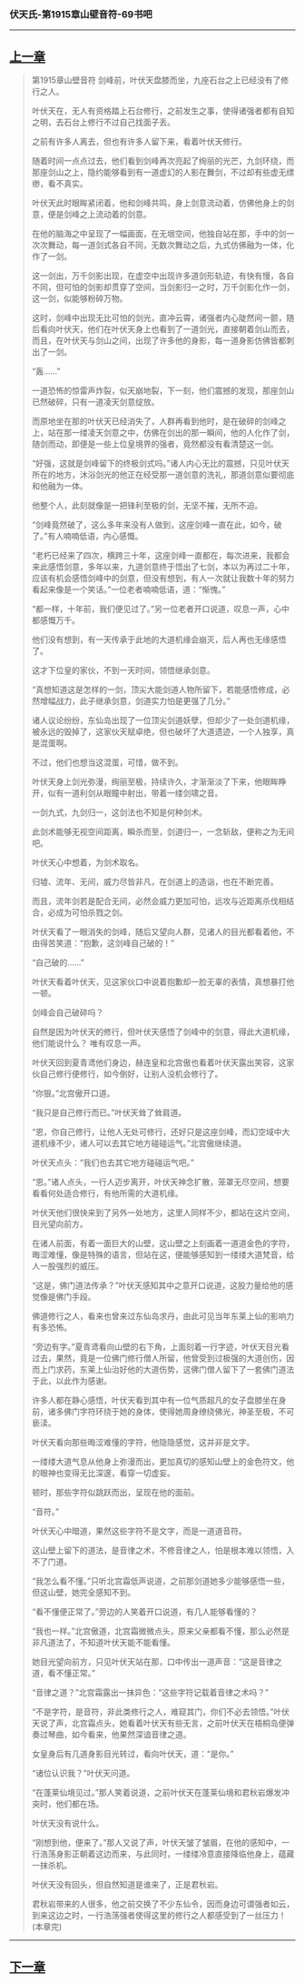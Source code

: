 ### 伏天氏-第1915章山壁音符-69书吧

--------
[上一章](./876dce883c6f5b12b572e3b8e873a6d2.md)
--------


>
>
>
>第1915章山壁音符
>剑峰前，叶伏天盘膝而坐，九座石台之上已经没有了修行之人。
>
>叶伏天在，无人有资格踏上石台修行，之前发生之事，使得诸强者都有自知之明，去石台上修行不过自己找面子丢。
>
>之前有许多人离去，但也有许多人留下来，看着叶伏天修行。
>
>随着时间一点点过去，他们看到剑峰再次亮起了绚丽的光芒，九剑环绕，而那座剑山之上，隐约能够看到有一道虚幻的人影在舞剑，不过却有些虚无缥缈，看不真实。
>
>叶伏天此时眼眸紧闭着，他和剑峰共鸣，身上剑意流动着，仿佛他身上的剑意，便是剑峰之上流动着的剑意。
>
>在他的脑海之中呈现了一幅画面，在无垠空间，他独自站在那，手中的剑一次次舞动，每一道剑式各自不同，无数次舞动之后，九式仿佛融为一体，化作了一剑。
>
>这一剑出，万千剑影出现，在虚空中出现许多道剑形轨迹，有快有慢，各自不同，但可怕的剑影却贯穿了空间，当剑影归一之时，万千剑影化作一剑，这一剑，似能够粉碎万物。
>
>这时，剑峰中出现无比可怕的剑光，直冲云霄，诸强者内心陡然间一颤，随后看向叶伏天，他们在叶伏天身上也看到了一道剑光，直接朝着剑山而去，而且，在叶伏天与剑山之间，出现了许多他的身影，每一道身影仿佛皆都刺出了一剑。
>
>“轰……”
>
>一道恐怖的惊雷声炸裂，似天崩地裂，下一刻，他们震撼的发现，那座剑山已然破碎，只有一道凌天剑意绽放。
>
>而原地坐在那的叶伏天已经消失了，人群再看到他时，是在破碎的剑峰之上，站在那一缕凌天剑意之中，仿佛在剑出的那一瞬间，他的人化作了剑，随剑而动，即便是一些上位皇境界的强者，竟然都没有看清楚这一剑。
>
>“好强，这就是剑峰留下的终极剑式吗。”诸人内心无比的震撼，只见叶伏天所在的地方，沐浴剑光的他正在经受那一道剑意的洗礼，那道剑意似要彻底和他融为一体。
>
>他整个人，此刻就像是一把锋利至极的剑，无坚不摧，无所不迫。
>
>“剑峰竟然破了，这么多年来没有人做到，这座剑峰一直在此，如今，破了。”有人喃喃低语，内心感慨。
>
>“老朽已经来了四次，横跨三十年，这座剑峰一直都在，每次进来，我都会来此感悟剑意，多年以来，九道剑意终于悟出了七剑，本以为再过二十年，应该有机会感悟剑峰中的剑意，但没有想到，有人一次就让我数十年的努力看起来像是一个笑话。”一位老者喃喃低语，道：“惭愧。”
>
>“都一样，十年前，我们便见过了。”另一位老者开口说道，叹息一声，心中都感慨万千。
>
>他们没有想到，有一天传承于此地的大道机缘会崩灭，后人再也无缘感悟了。
>
>这才下位皇的家伙，不到一天时间，领悟继承剑意。
>
>“真想知道这是怎样的一剑，顶尖大能剑道人物所留下，若能感悟修成，必然增幅战力，此子继承剑意，剑道实力怕是更强了几分。”
>
>诸人议论纷纷，东仙岛出现了一位顶尖剑道妖孽，但却少了一处剑道机缘，被永远的毁掉了，这家伙天赋卓绝，但也破坏了大道遗迹，一个人独享，真是混蛋啊。
>
>不过，他们也想当这混蛋，可惜，做不到。
>
>叶伏天身上剑光弥漫，绚丽至极，持续许久，才渐渐淡了下来，他眼眸睁开，似有一道利剑从眼瞳中射出，带着一缕剑啸之音。
>
>一剑九式，九剑归一，这剑法也不知是何种剑术。
>
>此剑术能够无视空间距离，瞬杀而至，剑道归一，一念斩敌，便称之为无间吧。
>
>叶伏天心中想着，为剑术取名。
>
>归墟、流年、无间，威力尽皆非凡，在剑道上的造诣，也在不断完善。
>
>而且，流年剑若是配合无间，必然会威力更加可怕，远攻与近距离杀伐相结合，必成为可怕杀戮之剑。
>
>叶伏天看了一眼消失的剑峰，随后又望向人群，见诸人的目光都看着他，不由得苦笑道：“抱歉，这剑峰自己破的！”
>
>“自己破的……”
>
>叶伏天看着叶伏天，见这家伙口中说着抱歉却一脸无辜的表情，真想暴打他一顿。
>
>剑峰会自己破碎吗？
>
>自然是因为叶伏天的修行，但叶伏天感悟了剑峰中的剑意，得此大道机缘，他们能说什么？
>唯有叹息一声。
>
>叶伏天回到夏青鸢他们身边，赫连皇和北宫傲也看着叶伏天露出笑容，这家伙自己修行便修行，如今倒好，让别人没机会修行了。
>
>“你狠。”北宫傲开口道。
>
>“我只是自己修行而已。”叶伏天耸了耸肩道。
>
>“恩，你自己修行，让他人无处可修行，还好只是这座剑峰，而幻空域中大道机缘不少，诸人可以去其它地方碰碰运气。”北宫傲继续道。
>
>叶伏天点头：“我们也去其它地方碰碰运气吧。”
>
>“恩。”诸人点头，一行人迈步离开，叶伏天神念扩散，笼罩无尽空间，想要看看何处适合修行，有他所需的大道机缘。
>
>叶伏天他们很快来到了另外一处地方，这里人同样不少，都站在这片空间，目光望向前方。
>
>在诸人前面，有着一面巨大的山壁，这山壁之上刻画着一道道金色的字符，晦涩难懂，像是特殊的语言，但站在这，便能够感知到一缕缕大道梵音，给人一股强烈的威压。
>
>“这是，佛门道法传承？”叶伏天感知其中之意开口说道，这股力量给他的感觉像是佛门手段。
>
>佛道修行之人，看来也曾来过东仙岛求丹，由此可见当年东莱上仙的影响力有多恐怖。
>
>“旁边有字。”夏青鸢看向山壁的右下角，上面刻着一行字迹，叶伏天目光看过去，果然，竟是一位佛门修行僧人所留，他曾受到过极强的大道创伤，因而上门求药，东莱上仙治好他的大道伤势，这佛门僧人留下了一套佛门道法于此，以此作为感谢。
>
>许多人都在静心感悟，叶伏天看到其中有一位气质超凡的女子盘膝坐在身前，诸多佛门字符环绕于她的身体，使得她周身缭绕佛光，神圣至极，不可亵渎。
>
>叶伏天看向那些晦涩难懂的字符，他隐隐感觉，这并非是文字。
>
>一缕缕大道气息从他身上弥漫而出，更加真切的感知山壁上的金色符文，他的眼神也变得无比深邃，看穿一切虚妄。
>
>顿时，那些字符似跳跃而出，呈现在他的面前。
>
>“音符。”
>
>叶伏天心中暗道，果然这些字符不是文字，而是一道道音符。
>
>这山壁上留下的道法，是音律之术，不修音律之人，怕是根本难以领悟，入不了门道。
>
>“我怎么看不懂。”只听北宫霜低声说道，之前那剑道她多少能够感悟一些，但这山壁，她完全感知不到。
>
>“看不懂便正常了。”旁边的人笑着开口说道，有几人能够看懂的？
>
>“我也一样。”北宫傲道，北宫霜微微点头，原来父亲都看不懂，那么必然是非凡道法了，不知道叶伏天能不能看懂。
>
>她目光望向前方，只见叶伏天站在那，口中传出一道声音：“这是音律之道，看不懂正常。”
>
>“音律之道？”北宫霜露出一抹异色：“这些字符记载着音律之术吗？”
>
>“不是字符，是音符，非此类修行之人，难窥其门，你们不必去领悟。”叶伏天说了声，北宫霜点头，她看着叶伏天有些无言，之前叶伏天在梧桐岛便弹奏过琴曲，如今看来，他果然深谙音律之道。
>
>女皇身后有几道身影目光转过，看向叶伏天，道：“是你。”
>
>“诸位认识我？”叶伏天问道。
>
>“在蓬莱仙境见过。”那人笑着说道，之前叶伏天在蓬莱仙境和君秋岩爆发冲突时，他们都在场。
>
>叶伏天没有说什么。
>
>“刚想到他，便来了。”那人又说了声，叶伏天皱了皱眉，在他的感知中，一行浩荡身影正朝着这边而来，与此同时，一缕缕冷意直接降临他身上，蕴藏一抹杀机。
>
>叶伏天没有回头，但自然知道是谁来了，正是君秋岩。
>
>君秋岩带来的人很多，他之前交换了不少东仙令，因而身边可谓强者如云，到来这边之时，一行浩荡强者使得这里的修行之人都感受到了一丝压力！
>(本章完)
>
>

--------
[下一章](./dac8bc1503408f40385dccb1190288d6.md)
--------

